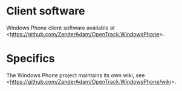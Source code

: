 # Client software

Windows Phone client software available at <<https://github.com/ZanderAdam/OpenTrack.WindowsPhone>>.

# Specifics

The Windows Phone project maintains its own wiki, see <<https://github.com/ZanderAdam/OpenTrack.WindowsPhone/wiki>>.
